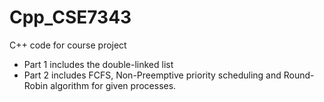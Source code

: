 # Cpp_CSE7343
C++ code for course project
- Part 1 includes the double-linked list
- Part 2 includes FCFS, Non-Preemptive priority scheduling and Round-Robin algorithm for given processes.
